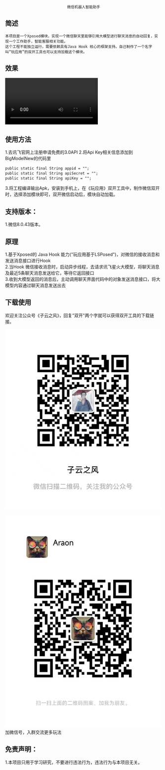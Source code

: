                                 微信机器人智能助手
## 简述
    本项目是一个Xposed模块，实现一个微信聊天里能够引用大模型进行聊天消息的自动回复，实现一个工作助手，智能客服相关功能。
    这个工程不能独立运行，需要依赖具有Java Hook 核心的框架支持。自己制作了一个名字叫“玩应用”的双开工具也可以支持加载这个模块。

## 效果
<video src="https://www.bilibili.com/video/BV1eC4y1k7P4/?vd_source=34b822263a923ff99088638112b51c0a" width="宽度" height="高度" controls="controls"></video>

## 使用方法 
1.去讯飞官网上注册申请免费的3.0API 
2.将Api Key相关信息添加到BigModelNew的代码里 
````
public static final String appid = "";
public static final String apiSecret = "";
public static final String apiKey = "";
```` 
3.将工程编译输出Apk，安装到手机上，在《玩应用》双开工具中，制作微信双开时，选择添加模块即可，双开微信启动后，模块自动加载。 



## 支持版本： 
1.微信8.0.43版本。

## 原理
1.基于Xposed的 Java Hook 能力("玩应用基于LSPosed")，对微信的接收消息和发送消息接口进行Hook  
2.当Hook 微信接收消息时，启动异步线程，去请求讯飞星火大模型，将聊天消息及最近5条聊天消息发送给它，等待它返回接口   
3.收到大模型返回的消息后，主动调用聊天界面代码中的对象发送消息接口，将大模型内容通过聊天消息发送出去 

## 下载使用
欢迎关注公众号《子云之风》，回复"双开"两个字就可以获得双开工具的下载链接。

![公众号](files/公众号.jpg "公众号")

![微信号](files/微信号.jpg "微信号")
加微信号，入群交流更多玩法

## 免责声明：
1.本项目只用于学习研究，不要进行违法行为，违法行为与本项目无关。
